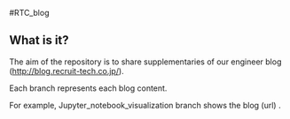 #RTC_blog

## What is it?
The aim of the repository is to share supplementaries of our engineer blog (http://blog.recruit-tech.co.jp/). 

Each branch represents each blog content. 

For example, Jupyter_notebook_visualization branch shows the blog (url) .